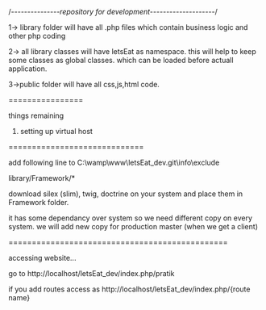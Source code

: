 /*---------------repository for development--------------------*/


1-> library folder will have all .php files which contain business logic and other php coding

2-> all library classes will have letsEat as namespace. this will help to keep some classes as global classes. which can be loaded before actuall application.

3->public folder will have all css,js,html code.

================

things remaining 

1. setting up virtual host

=============================


add following line to C:\wamp\www\letsEat_dev\.git\info\exclude

library/Framework/*

download silex (slim), twig, doctrine on your system and place them in Framework folder.

it has some dependancy over system so we need different copy on every system. we will add new copy for production master (when we get a client)

===============================================


accessing website...

go to http://localhost/letsEat_dev/index.php/pratik

if you add routes access as http://localhost/letsEat_dev/index.php/{route name}

